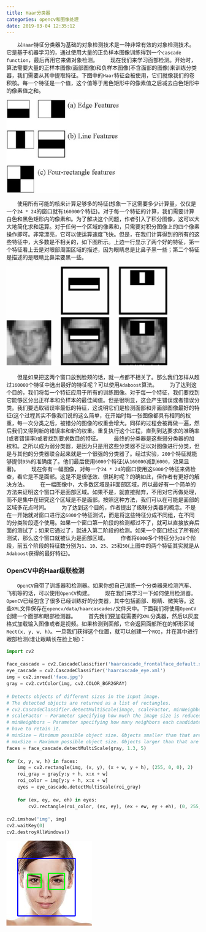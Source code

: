 ```yaml
---
title: Haar分类器
categories: opencv和图像处理
date: 2019-03-04 12:35:12
---
```

&emsp;&emsp;以`Haar`特征分类器为基础的对象检测技术是一种非常有效的对象检测技术。它是基于机器学习的，通过使用大量的正负样本图像训练得到一个`cascade function`，最后再用它来做对象检测。<!--more-->
&emsp;&emsp;现在我们来学习面部检测。开始时，算法需要大量的正样本图像(面部图像)和负样本图像(不含面部的图像)来训练分类器，我们需要从其中提取特征。下图中的`Haar`特征会被使用，它们就像我们的卷积核。每一个特征是一个值，这个值等于黑色矩形中的像素值之后减去白色矩形中的像素值之和。

<img src="./Haar分类器/1.png" height="244" width="295">

&emsp;&emsp;使用所有可能的核来计算足够多的特征(想象一下这需要多少计算量，仅仅是一个`24 * 24`的窗口就有`160000`个特征)。对于每一个特征的计算，我们需要计算白色和黑色矩形内的像素和。为了解决这个问题，作者引入了积分图像，这可以大大地简化求和运算。对于任何一个区域的像素和，只需要对积分图像上的四个像素操作即可。非常漂亮，它可以使运算速度飞快。但是，在我们计算得到的所有的这些特征中，大多数是不相关的，如下图所示。上边一行显示了两个好的特征，第一个特征看上去是对眼部周围区域的描述，因为眼睛总是比鼻子黑一些；第二个特征是描述的是眼睛比鼻梁要黑一些。

<img src="./Haar分类器/2.png" height="262" width="421">

&emsp;&emsp;但是如果把这两个窗口放到脸颊的话，就一点都不相关了。那么我们怎样从超过`160000`个特征中选出最好的特征呢？可以使用`Adaboost`算法。
&emsp;&emsp;为了达到这个目的，我们将每一个特征应用于所有的训练图像。对于每一个特征，我们要找到它能够区分出正样本和负样本的最佳阈值。但是很明显，这会产生错误或者错误分类。我们要选取错误率最低的特征，这说明它们是检测面部和非面部图像最好的特征(这个过程其实不像我们说的这么简单，在开始时每一张图像都具有相同的权重，每一次分类之后，被错分的图像的权重会增大。同样的过程会被再做一遍，然后我们又得到新的错误率和新的权重。重复执行这个过程，直到到达要求的准确率(或者错误率)或者找到要求数目的特征。
&emsp;&emsp;最终的分类器是这些弱分类器的加权和。之所以成为弱分类器，是因为只是用这些分类器不足以对图像进行分类，但是与其他的分类器联合起来就是一个很强的分类器了。经过实验，`200`个特征就能够提供`95%`的准确度了。他们最后使用`6000`个特征(从`160000`减到`6000`，效果显著)。
&emsp;&emsp;现在你有一幅图像，对每一个`24 * 24`的窗口使用这`6000`个特征来做检查，看它是不是面部。这是不是很低效、很耗时呢？的确如此，但作者有更好的解决方法。
&emsp;&emsp;在一幅图像中，大多数区域是非面部区域，所以最好有一个简单的方法来证明这个窗口不是面部区域。如果不是，就直接抛弃，不用对它再做处理，而不是集中在研究这个区域是不是面部。按照这种方法，我们可以在可能是面部的区域多花点时间。
&emsp;&emsp;为了达到这个目的，作者提出了级联分类器的概念。不是在一开始就对窗口进行这`6000`个特征测试，而是将这些特征分成不同组，在不同的分类阶段逐个使用。如果一个窗口第一阶段的检测都过不了，就可以直接放弃后面的测试了；如果它通过了，就进入第二阶段的检测。如果一个窗口经过了所有的测试，那么这个窗口就被认为是面部区域。
&emsp;&emsp;作者将`6000`多个特征分为`38`个阶段，前五个阶段的特征数分别为`1`、`10`、`25`、`25`和`50`(上图中的两个特征其实就是从`Adaboost`获得的最好特征)。

### OpenCV中的Haar级联检测

&emsp;&emsp;`OpenCV`自带了训练器和检测器。如果你想自己训练一个分类器来检测汽车、飞机等的话，可以使用`OpenCV`构建。
&emsp;&emsp;现在我们来学习一下如何使用检测器。`OpenCV`已经包含了很多已经训练好的分类器，其中包括面部、眼睛、微笑等。这些`XML`文件保存在`opencv/data/haarcascades/`文件夹中。下面我们将使用`OpenCV`创建一个面部和眼部检测器。
&emsp;&emsp;首先我们要加载需要的`XML`分类器，然后以灰度格式加载输入图像或者是视频。如果检测到面部，它会返回面部所在的矩形区域`Rect(x, y, w, h)`。一旦我们获得这个位置，就可以创建一个`ROI`，并在其中进行眼部检测(谁让眼睛长在脸上呢)：

``` python
import cv2

face_cascade = cv2.CascadeClassifier('haarcascade_frontalface_default.xml')
eye_cascade = cv2.CascadeClassifier('haarcascade_eye.xml')
img = cv2.imread('face.jpg')
gray = cv2.cvtColor(img, cv2.COLOR_BGR2GRAY)

# Detects objects of different sizes in the input image.
# The detected objects are returned as a list of rectangles.
# cv2.CascadeClassifier.detectMultiScale(image, scaleFactor, minNeighbors, flags, minSize, maxSize)
# scaleFactor – Parameter specifying how much the image size is reduced at each image scale.
# minNeighbors – Parameter specifying how many neighbors each candidate rectangle should
# have to retain it.
# minSize – Minimum possible object size. Objects smaller than that are ignored.
# maxSize – Maximum possible object size. Objects larger than that are ignored.
faces = face_cascade.detectMultiScale(gray, 1.3, 5)

for (x, y, w, h) in faces:
    img = cv2.rectangle(img, (x, y), (x + w, y + h), (255, 0, 0), 2)
    roi_gray = gray[y:y + h, x:x + w]
    roi_color = img[y:y + h, x:x + w]
    eyes = eye_cascade.detectMultiScale(roi_gray)

    for (ex, ey, ew, eh) in eyes:
        cv2.rectangle(roi_color, (ex, ey), (ex + ew, ey + eh), (0, 255, 0), 2)

cv2.imshow('img', img)
cv2.waitKey(0)
cv2.destroyAllWindows()
```

<img src="./Haar分类器/3.png">